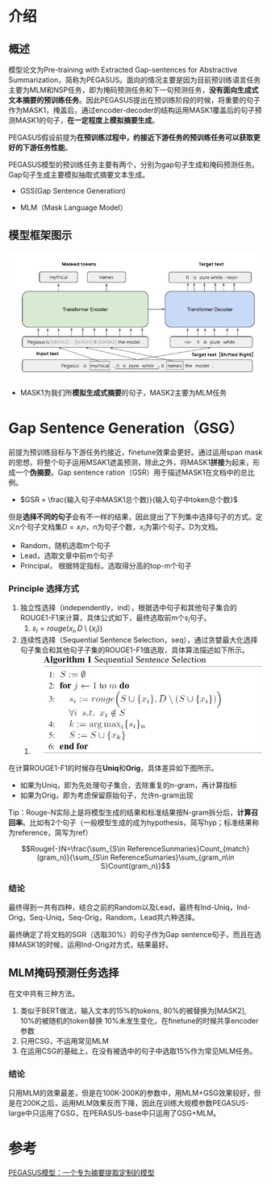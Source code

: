 # 介绍

## 概述

模型论文为Pre-training with Extracted Gap-sentences for Abstractive Summarization，简称为PEGASUS。面向的情况主要是因为目前预训练语言任务主要为MLM和NSP任务，即为掩码预测任务和下一句预测任务，**没有面向生成式文本摘要的预训练任务**。因此PEGASUS提出在预训练阶段的时候，将重要的句子作为MASK1，掩盖后，通过encoder-decoder的结构运用MASK1覆盖后的句子预测MASK1的句子，**在一定程度上模拟摘要生成**。

PEGASUS假设前提为**在预训练过程中，约接近下游任务的预训练任务可以获取更好的下游任务性能**。

PEGASUS模型的预训练任务主要有两个，分别为gap句子生成和掩码预测任务。Gap句子生成主要模拟抽取式摘要文本生成。

- GSS(Gap Sentence Generation)

- MLM（Mask Language Model）

## 模型框架图示

![image-20231213162325212](src/image-20231213162325212.png)

- MASK1为我们所**模拟生成式摘要**的句子，MASK2主要为MLM任务

# Gap Sentence Generation（GSG）

前提为预训练目标与下游任务约接近，finetune效果会更好。通过运用span mask的思想，将整个句子运用MSAK1遮盖预测，除此之外，将MASK1**拼接**为起来，形成一个**伪摘要**。Gap sentence ration（GSR）用于描述MASK1在文档中的总比例。

- $GSR = \frac{输入句子中MASK1总个数)}{输入句子中token总个数}$

但是**选择不同的句子**会有不一样的结果，因此提出了下列集中选择句子的方式。定义n个句子文档集$D = {x_i}n$，n为句子个数，$x_i$为第i个句子。D为文档。

- Random，随机选取m个句子
- Lead，选取文章中前m个句子
- Principal， 根据特定指标，选取得分高的top-m个句子

### Principle 选择方式

1. 独立性选择（independently，ind），根据选中句子和其他句子集合的ROUGE1-F1来计算，具体公式如下，最终选取前m个$s_i$句子。
   1. $s_i=rouge(x_i,D\setminus\{x_i\})$
2. 连续性选择（Sequential Sentence Selection，seq），通过贪婪最大化选择句子集合和其他句子子集的ROUGE1-F1值选取，具体算法描述如下所示。
   1. ![image-20231213165342464](src/image-20231213165342464.png)

在计算ROUGE1-F1的时候存在**Uniq**和**Orig**，具体差异如下图所示。

- 如果为Uniq，即为先处理句子集合，去除重复的n-gram，再计算指标
- 如果为Orig，即为考虑保留原始句子，允许n-gram出现

Tip：Rouge-N实际上是将模型生成的结果和标准结果按N-gram拆分后，**计算召回率**。比如有2个句子（一般模型生成的成为hypothesis，简写hyp；标准结果称为reference，简写为ref）

$$Rouge{-}N=\frac{\sum_{S\in ReferenceSunmaries}Count_{match}(gram_n)}{\sum_{S\in ReferenceSumaries}\sum_{gram_n\in S}Count(gram_n)}$$

### 结论

最终得到一共有四种，结合之前的Random以及Lead，最终有Ind-Uniq，Ind-Orig，Seq-Uniq，Seq-Orig，Random，Lead共六种选择。

最终确定了将文档的SGR（选取30%）的句子作为Gap sentence句子，而且在选择MASK1的时候，运用Ind-Orig对方式，结果最好。

## MLM掩码预测任务选择

在文中共有三种方法。

1. 类似于BERT做法，输入文本的15%的tokens, 80%的被替换为[MASK2], 10%的被随机的token替换 10%未发生变化，在finetune的时候共享encoder参数
2. 只用CSG，不运用常见MLM
3. 在运用CSG的基础上，在没有被选中的句子中选取15%作为常见MLM任务。

### 结论

只用MLM的效果最差，但是在100K-200K的参数中，用MLM+GSG效果较好，但是在200K之后，运用MLM效果反而下降，因此在训练大规模参数PEGASUS-large中只运用了GSG，在PERASUS-base中只运用了GSG+MLM。

# 参考

[PEGASUS模型：一个专为摘要提取定制的模型](https://zhuanlan.zhihu.com/p/214195504)